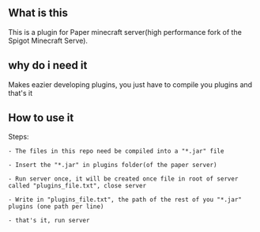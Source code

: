 ## What is this 

This is a plugin for Paper minecraft server(high performance fork of the Spigot Minecraft Serve).

## why do i need it

Makes eazier developing plugins, you just have to compile you plugins and that's it

## How to use it
Steps:
```
- The files in this repo need be compiled into a "*.jar" file

- Insert the "*.jar" in plugins folder(of the paper server)

- Run server once, it will be created once file in root of server called "plugins_file.txt", close server

- Write in "plugins_file.txt", the path of the rest of you "*.jar" plugins (one path per line)

- that's it, run server
```

